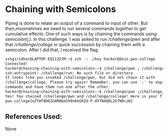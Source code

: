 # Chaining with Semicolons
Piping is done to relate an output of a command to input of other. But then,msometimes we need to run several commands together to get cumulative effects. One of such ways is by chaining the commands using 
*semicolon(;)*.
	In this challenge. I was asked to run */challenge/pwn* and after that */challenge/college* in quick succession by chaining them with a semicolon. After I did that, I received the flag.

```bash
sshgiridhar@LAPTOP-EQ112OJM:~$ ssh -i ./key hacker@dojo.pwn.college
Connected!
hacker@chaining~chaining-with-semicolons:~$ /challenge/pwn ; /challenge/run
ssh-entrypoint: /challenge/run: No such file or directory
It looks like you invoked /challenge/pwn, but did not chain it with
/challenge/college. Please try again! Remember, you can use ';' to separate two
commands and have them run one after the other.
hacker@chaining~chaining-with-semicolons:~$ /challenge/pwn ;/challenge/college
Yes! You chained /challenge/pwn and /challenge/college! Here is your flag:
pwn.college{oZYWTN90ZG8RWGm599nKkGRZd-P.dVTN4QDL2kTN0czW}
```
## References Used:
None
